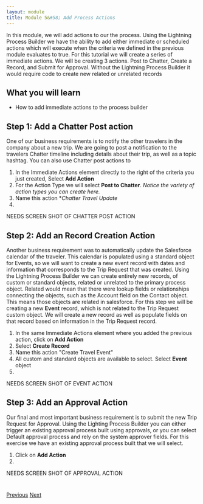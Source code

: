 ```yaml
---
layout: module
title: Module 5&#58; Add Process Actions
---
```


In this module, we will add actions to our the process. Using the Lightning Process Builder we have the ability to add either immediate or scheduled actions which will execute when the criteria we defined in the previous module evaluates to true. For this tutorial we will create a series of immediate actions. We will be creating 3 actions. Post to Chatter, Create a Record, and Submit for Approval. Without the Lightning Process Builder it would require code to create new related or unrelated records 



## What you will learn
- How to add immediate actions to the process builder


## Step 1: Add a Chatter Post action 
One of our business requirements is to notify the other travelers in the company about a new trip. We are going to post a notification to the travelers Chatter timeline including details about their trip, as well as a topic hashtag. You can also use Chatter post actions to 

1. In the Immediate Actions element directly to the right of the criteria you just created, Select **Add Action**
2. For the Action Type we will select **Post to Chatter**. 
*Notice the variety of action types you can create here.*
3. Name this action **Chatter Travel Update*
1. 

NEEDS SCREEN SHOT OF CHATTER POST ACTION 


## Step 2: Add an Record Creation Action 
Another business requirement was to automatically update the Salesforce calendar of the traveler. This calendar is populated using a standard object for Events, so we will want to create a new event record with dates and information that corresponds to the Trip Request that was created. Using the Lightning Process Builder we can create entirely new records, of custom or standard objects, related or unrelated to the primary process object. Related would mean that there were lookup fields or relationships connecting the objects, such as the Account field on the Contact object. This means those objects are related in salesforce. For this step we will be creating a new **Event** record, which is not related to the Trip Request custom object. We will create a new record as well as populate fields on that record based on information in the Trip Request record. 

1. In the same Immediate Actions element where you added the previous action, click on **Add Action**
2. Select **Create Record**
3. Name this action "Create Travel Event"
3. All custom and standard objects are available to select. Select **Event** object
4. 


NEEDS SCREEN SHOT OF EVENT ACTION 


## Step 3: Add an Approval Action  
Our final and most important business requirement is to submit the new Trip Request for Approval. Using the Lighting Process Builder you can either trigger an existing approval process built using approvals, or you can select Default approval process and rely on the system approver fields. For this exercise we have an existing approval process built that we will select. 
1. Click on **Add Action**
2. 

NEEDS SCREEN SHOT OF APPROVAL ACTION 





<div class="row" style="margin-top:40px;">
<div class="col-sm-12">
<a href="create-lightning-application.html" class="btn btn-default"><i class="glyphicon glyphicon-chevron-left"></i> Previous</a>
<a href="create-searchbar-component.html" class="btn btn-default pull-right">Next <i class="glyphicon glyphicon-chevron-right"></i></a>
</div>
</div>
